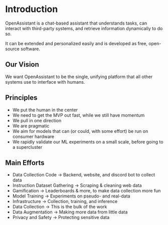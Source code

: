 # Introduction

OpenAssistant is a chat-based assistant that understands tasks, can interact
with third-party systems, and retrieve information dynamically to do so.

It can be extended and personalized easily and is developed as free, open-source
software.

## Our Vision

We want OpenAssistant to be the single, unifying platform that all other systems
use to interface with humans.

## Principles

- We put the human in the center
- We need to get the MVP out fast, while we still have momentum
- We pull in one direction
- We are pragmatic
- We aim for models that can (or could, with some effort) be run on consumer
  hardware
- We rapidly validate our ML experiments on a small scale, before going to a
  supercluster

## Main Efforts

- Data Collection Code → Backend, website, and discord bot to collect data
- Instruction Dataset Gathering → Scraping & cleaning web data
- Gamification → Leaderboards & more, to make data collection more fun
- Model Training → Experiments on pseudo- and real-data
- Infrastructure → Collection, training, and inference
- Data Collection → This is the bulk of the work
- Data Augmentation → Making more data from little data
- Privacy and Safety → Protecting sensitive data
